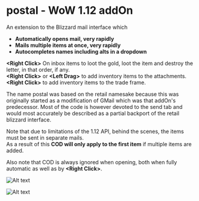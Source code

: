 # postal - WoW 1.12 addOn

An extension to the Blizzard mail interface which
- **Automatically opens mail, very rapidly**
- **Mails multiple items at once, very rapidly**
- **Autocompletes names including alts in a dropdown**

**\<Right Click>** On inbox items to loot the gold, loot the item and destroy the letter, in that order, if any.<br/>
**\<Right Click>** or **\<Left Drag>** to add inventory items to the attachments.<br/>
**\<Right Click>** to add inventory items to the trade frame.

The name postal was based on the retail namesake because this was originally started as a modification of GMail which was that addOn's predecessor.
Most of the code is however devoted to the send tab and would most accurately be described as a partial backport of the retail blizzard interface.

Note that due to limitations of the 1.12 API, behind the scenes, the items must be sent in separate mails.<br/>
As a result of this **COD will only apply to the first item** if multiple items are added.

Also note that COD is always ignored when opening, both when fully automatic as well as by **\<Right Click>**.

![Alt text](http://i.imgur.com/H0MUmXd.png)

![Alt text](http://i.imgur.com/ZDyfMIK.png)
